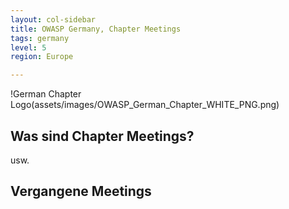 ```yaml
---
layout: col-sidebar
title: OWASP Germany, Chapter Meetings
tags: germany
level: 5
region: Europe

---
```


!German Chapter Logo(assets/images/OWASP_German_Chapter_WHITE_PNG.png)

## Was sind Chapter Meetings?

usw.

## Vergangene Meetings

